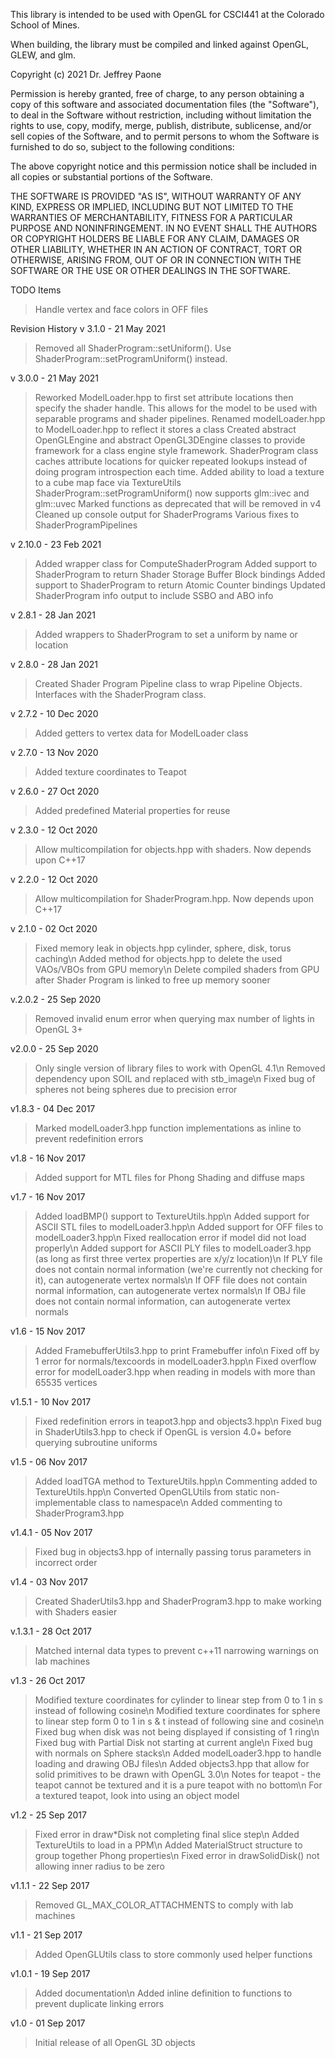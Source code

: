 This library is intended to be used with OpenGL for CSCI441 at the Colorado
School of Mines.

When building, the library must be compiled and linked against OpenGL, GLEW, and glm.  

Copyright (c) 2021 Dr. Jeffrey Paone

Permission is hereby granted, free of charge, to any person obtaining a copy
of this software and associated documentation files (the "Software"), to deal
in the Software without restriction, including without limitation the rights
to use, copy, modify, merge, publish, distribute, sublicense, and/or sell
copies of the Software, and to permit persons to whom the Software is
furnished to do so, subject to the following conditions:

The above copyright notice and this permission notice shall be included in all
copies or substantial portions of the Software.

THE SOFTWARE IS PROVIDED "AS IS", WITHOUT WARRANTY OF ANY KIND, EXPRESS OR
IMPLIED, INCLUDING BUT NOT LIMITED TO THE WARRANTIES OF MERCHANTABILITY,
FITNESS FOR A PARTICULAR PURPOSE AND NONINFRINGEMENT. IN NO EVENT SHALL THE
AUTHORS OR COPYRIGHT HOLDERS BE LIABLE FOR ANY CLAIM, DAMAGES OR OTHER
LIABILITY, WHETHER IN AN ACTION OF CONTRACT, TORT OR OTHERWISE, ARISING FROM,
OUT OF OR IN CONNECTION WITH THE SOFTWARE OR THE USE OR OTHER DEALINGS IN THE
SOFTWARE.

TODO Items
  > Handle vertex and face colors in OFF files

Revision History
v 3.1.0 - 21 May 2021
  > Removed all ShaderProgram::setUniform().  Use ShaderProgram::setProgramUniform() instead.

v 3.0.0 - 21 May 2021
  > Reworked ModelLoader.hpp to first set attribute locations then specify the shader handle.  This allows for the model to be used with separable programs and shader pipelines.
  > Renamed modelLoader.hpp to ModelLoader.hpp to reflect it stores a class
  > Created abstract OpenGLEngine and abstract OpenGL3DEngine classes to provide framework for a class engine style framework.
  > ShaderProgram class caches attribute locations for quicker repeated lookups instead of doing program introspection each time.
  > Added ability to load a texture to a cube map face via TextureUtils
  > ShaderProgram::setProgramUniform() now supports glm::ivec and glm::uvec
  > Marked functions as deprecated that will be removed in v4
  > Cleaned up console output for ShaderPrograms
  > Various fixes to ShaderProgramPipelines

v 2.10.0 - 23 Feb 2021
  > Added wrapper class for ComputeShaderProgram
  > Added support to ShaderProgram to return Shader Storage Buffer Block bindings
  > Added support to ShaderProgram to return Atomic Counter bindings
  > Updated ShaderProgram info output to include SSBO and ABO info

v 2.8.1 - 28 Jan 2021
  > Added wrappers to ShaderProgram to set a uniform by name or location

v 2.8.0 - 28 Jan 2021
  > Created Shader Program Pipeline class to wrap Pipeline Objects.  Interfaces with the ShaderProgram class.

v 2.7.2 - 10 Dec 2020
  > Added getters to vertex data for ModelLoader class

v 2.7.0 - 13 Nov 2020
  > Added texture coordinates to Teapot

v 2.6.0 - 27 Oct 2020
  > Added predefined Material properties for reuse

v 2.3.0 - 12 Oct 2020
  > Allow multicompilation for objects.hpp with shaders.  Now depends upon C++17

v 2.2.0 - 12 Oct 2020
  > Allow multicompilation for ShaderProgram.hpp.  Now depends upon C++17

v 2.1.0 - 02 Oct 2020
  > Fixed memory leak in objects.hpp cylinder, sphere, disk, torus caching\n
  > Added method for objects.hpp to delete the used VAOs/VBOs from GPU memory\n
  > Delete compiled shaders from GPU after Shader Program is linked to free up memory sooner

v.2.0.2 - 25 Sep 2020
  > Removed invalid enum error when querying max number of lights in OpenGL 3+

v2.0.0  - 25 Sep 2020
  > Only single version of library files to work with OpenGL 4.1\n
  > Removed dependency upon SOIL and replaced with stb_image\n
  > Fixed bug of spheres not being spheres due to precision error

v1.8.3	- 04 Dec 2017
  > Marked modelLoader3.hpp function implementations as inline to prevent redefinition errors

v1.8	- 16 Nov 2017
  > Added support for MTL files for Phong Shading and diffuse maps

v1.7	- 16 Nov 2017
  > Added loadBMP() support to TextureUtils.hpp\n
  > Added support for ASCII STL files to modelLoader3.hpp\n
  > Added support for OFF files to modelLoader3.hpp\n
  > Fixed reallocation error if model did not load properly\n
  > Added support for ASCII PLY files to modelLoader3.hpp (as long as first three vertex properties are x/y/z location)\n
  > If PLY file does not contain normal information (we're currently not checking for it), can autogenerate vertex normals\n
  > If OFF file does not contain normal information, can autogenerate vertex normals\n
  > If OBJ file does not contain normal information, can autogenerate vertex normals

v1.6	- 15 Nov 2017
  > Added FramebufferUtils3.hpp to print Framebuffer info\n
  > Fixed off by 1 error for normals/texcoords in modelLoader3.hpp\n
  > Fixed overflow error for modelLoader3.hpp when reading in models with more than 65535 vertices

v1.5.1	- 10 Nov 2017
  > Fixed redefinition errors in teapot3.hpp and objects3.hpp\n
  > Fixed bug in ShaderUtils3.hpp to check if OpenGL is version 4.0+ before querying subroutine uniforms

v1.5	- 06 Nov 2017
  > Added loadTGA method to TextureUtils.hpp\n
  > Commenting added to TextureUtils.hpp\n
  > Converted OpenGLUtils from static non-implementable class to namespace\n
  > Added commenting to ShaderProgram3.hpp

v1.4.1	- 05 Nov 2017
  > Fixed bug in objects3.hpp of internally passing torus parameters in incorrect order

v1.4	- 03 Nov 2017
  > Created ShaderUtils3.hpp and ShaderProgram3.hpp to make working with Shaders easier

v.1.3.1	- 28 Oct 2017
  > Matched internal data types to prevent c++11 narrowing warnings on lab machines

v1.3 	- 26 Oct 2017
  > Modified texture coordinates for cylinder to linear step from 0 to 1 in s instead of following cosine\n
  > Modified texture coordinates for sphere to linear step form 0 to 1 in s & t instead of following sine and cosine\n
  > Fixed bug when disk was not being displayed if consisting of 1 ring\n
  > Fixed bug with Partial Disk not starting at current angle\n
  > Fixed bug with normals on Sphere stacks\n
  > Added modelLoader3.hpp to handle loading and drawing OBJ files\n
  > Added objects3.hpp that allow for solid primitives to be drawn with OpenGL 3.0\n
  > Notes for teapot - the teapot cannot be textured and it is a pure teapot with no bottom\n
  > For a textured teapot, look into using an object model

v1.2	- 25 Sep 2017
  > Fixed error in draw*Disk not completing final slice step\n
  > Added TextureUtils to load in a PPM\n
  > Added MaterialStruct structure to group together Phong properties\n
  > Fixed error in drawSolidDisk() not allowing inner radius to be zero

v1.1.1	- 22 Sep 2017
  > Removed GL_MAX_COLOR_ATTACHMENTS to comply with lab machines

v1.1    - 21 Sep 2017
  > Added OpenGLUtils class to store commonly used helper functions

v1.0.1  - 19 Sep 2017
  > Added documentation\n
  > Added inline definition to functions to prevent duplicate linking errors

v1.0    - 01 Sep 2017
  > Initial release of all OpenGL 3D objects

